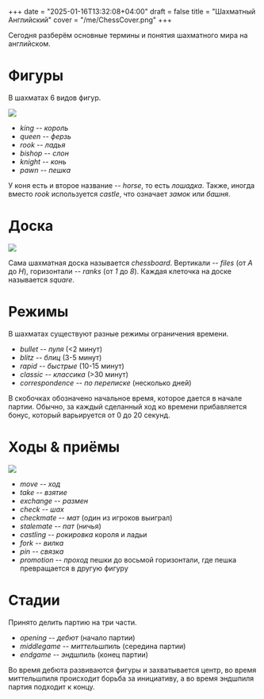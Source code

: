 +++
date = "2025-01-16T13:32:08+04:00"
draft = false
title = "Шахматный Английский"
cover = "/me/ChessCover.png"
+++

Сегодня разберём основные термины и понятия шахматного мира на английском.

# Фигуры

В шахматах 6 видов фигур.

![](/me/ChessPieces.png)

- _king_ -- _король_
- _queen_ -- _ферзь_
- _rook_ -- _ладья_
- _bishop_ -- _слон_
- _knight_ -- _конь_
- _pawn_ -- _пешка_

У коня есть и второе название -- _horse_, то есть _лошадка_. Также, иногда вместо _rook_ используется _castle_, что означает _замок_ или _башня_.

# Доска

![](/me/ChessBoard.png)

Сама шахматная доска называется _chessboard_. Вертикали -- _files_ (от _A_ до _H_), горизонтали -- _ranks_ (от _1_ до _8_). Каждая клеточка на доске называется _square_.

# Режимы

В шахматах существуют разные режимы ограничения времени.

- _bullet_ -- _пуля_ (<2 минут)
- _blitz_ -- _блиц_ (3-5 минут)
- _rapid_ -- _быстрые_ (10-15 минут)
- _classic_ -- _классика_ (>30 минут)
- _correspondence_ -- _по переписке_ (несколько дней)

В скобочках обозначено начальное время, которое дается в начале партии. Обычно, за каждый сделанный ход ко времени прибавляется бонус, который варьируется от 0 до 20 секунд.

# Ходы & приёмы

![](/me/ChessCheckmate.png)

- _move_ -- _ход_
- _take_ -- _взятие_
- _exchange_ -- _размен_
- _check_ -- _шах_
- _checkmate_ -- _мат_ (один из игроков выиграл)
- _stalemate_ -- _пат_ (ничья)
- _castling_ -- _рокировка_ короля и ладьи
- _fork_ -- _вилка_
- _pin_ -- _связка_
- _promotion_ -- _проход_ пешки до восьмой горизонтали, где пешка превращается в другую фигуру

# Стадии

Принято делить партию на три части.

- _opening_ -- _дебют_ (начало партии)
- _middlegame_ -- _миттельшпиль_ (середина партии)
- _endgame_ -- _эндшпиль_ (конец партии)

Во время дебюта развиваются фигуры и захватывается центр, во время миттельшпиля происходит борьба за инициативу, а во время эндшпиля партия подходит к концу.
